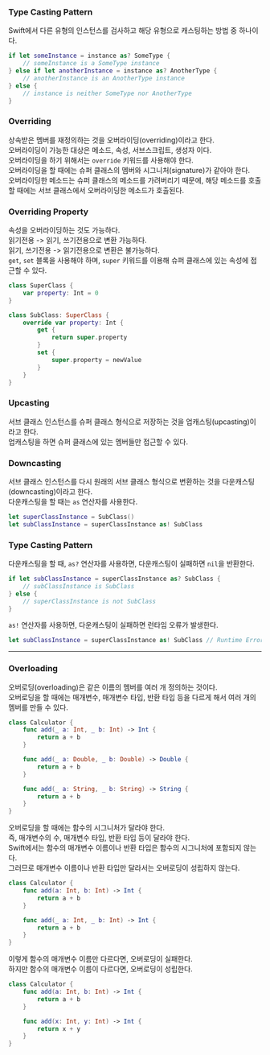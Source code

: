 ### Type Casting Pattern

Swift에서 다른 유형의 인스턴스를 검사하고 해당 유형으로 캐스팅하는 방법 중 하나이다.
```swift
if let someInstance = instance as? SomeType {
    // someInstance is a SomeType instance
} else if let anotherInstance = instance as? AnotherType {
    // anotherInstance is an AnotherType instance
} else {
    // instance is neither SomeType nor AnotherType
}
```
### Overriding

상속받은 멤버를 재정의하는 것을 오버라이딩(overriding)이라고 한다.<br>
오버라이딩이 가능한 대상은 메소드, 속성, 서브스크립트, 생성자 이다.<br>
오버라이딩을 하기 위해서는 `override` 키워드를 사용해야 한다.<br>
오버라이딩을 할 때에는 슈퍼 클래스의 멤버와 시그니처(signature)가 같아야 한다.<br>
오버라이딩한 메소드는 슈퍼 클래스의 메소드를 가려버리기 때문에, 해당 메소드를 호출할 때에는 서브 클래스에서 오버라이딩한 메소드가 호출된다.

### Overriding Property

속성을 오버라이딩하는 것도 가능하다.<br>
읽기전용 -> 읽기, 쓰기전용으로 변환 가능하다.<br>
읽기, 쓰기전용 -> 읽기전용으로 변환은 불가능하다.<br>
`get`, `set` 블록을 사용해야 하며, `super` 키워드를 이용해 슈퍼 클래스에 있는 속성에 접근할 수 있다.

```swift
class SuperClass {
    var property: Int = 0
}

class SubClass: SuperClass {
    override var property: Int {
        get {
            return super.property
        }
        set {
            super.property = newValue
        }
    }
}

```
### Upcasting

서브 클래스 인스턴스를 슈퍼 클래스 형식으로 저장하는 것을 업캐스팅(upcasting)이라고 한다.<br>
업캐스팅을 하면 슈퍼 클래스에 있는 멤버들만 접근할 수 있다.

### Downcasting

서브 클래스 인스턴스를 다시 원래의 서브 클래스 형식으로 변환하는 것을 다운캐스팅(downcasting)이라고 한다.<br>
다운캐스팅을 할 때는 `as` 연산자를 사용한다.

```swift
let superClassInstance = SubClass()
let subClassInstance = superClassInstance as! SubClass
```

### Type Casting Pattern

다운캐스팅을 할 때, `as?` 연산자를 사용하면, 다운캐스팅이 실패하면 `nil`을 반환한다.

```swift
if let subClassInstance = superClassInstance as? SubClass {
    // subClassInstance is SubClass
} else {
    // superClassInstance is not SubClass
}

```

`as!` 연산자를 사용하면, 다운캐스팅이 실패하면 런타임 오류가 발생한다.

```swift
let subClassInstance = superClassInstance as! SubClass // Runtime Error!
```

---

### Overloading

오버로딩(overloading)은 같은 이름의 멤버를 여러 개 정의하는 것이다.<br>
오버로딩을 할 때에는 매개변수, 매개변수 타입, 반환 타입 등을 다르게 해서 여러 개의 멤버를 만들 수 있다.

```swift
class Calculator {
    func add(_ a: Int, _ b: Int) -> Int {
        return a + b
    }

    func add(_ a: Double, _ b: Double) -> Double {
        return a + b
    }

    func add(_ a: String, _ b: String) -> String {
        return a + b
    }
}
```

오버로딩을 할 때에는 함수의 시그니처가 달라야 한다.<br>
즉, 매개변수의 수, 매개변수 타입, 반환 타입 등이 달라야 한다.<br>
Swift에서는 함수의 매개변수 이름이나 반환 타입은 함수의 시그니처에 포함되지 않는다.<br>
그러므로 매개변수 이름이나 반환 타입만 달라서는 오버로딩이 성립하지 않는다.<br>

```swift
class Calculator {
    func add(a: Int, b: Int) -> Int {
        return a + b
    }

    func add(_ a: Int, _ b: Int) -> Int {
        return a + b
    }
}

```

이렇게 함수의 매개변수 이름만 다르다면, 오버로딩이 실패한다.<br>
하지만 함수의 매개변수 이름이 다르다면, 오버로딩이 성립한다.

```swift
class Calculator {
    func add(a: Int, b: Int) -> Int {
        return a + b
    }

    func add(x: Int, y: Int) -> Int {
        return x + y
    }
}

```
